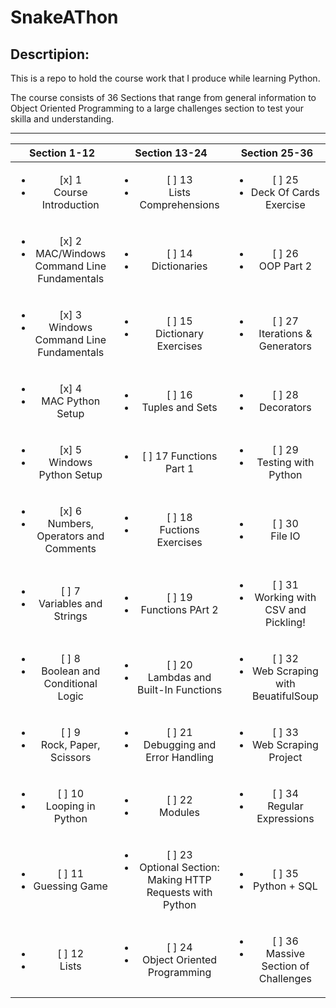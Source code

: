 SnakeAThon
=======

## Descrtipion:


This is a repo to hold the course work that I produce while learning Python.

The course consists of 36 Sections that range from general information to Object Oriented Programming to a large challenges section to test your skilla and understanding.

---

| Section 1-12 | Section 13-24 | Section 25-36 |
| :---------: | :-----------: | :-----------: |
|<ul><li>[x] 1</li><li>Course Introduction</li></ul> |<ul><li>[ ] 13</li><li>Lists Comprehensions</li></ul> |<ul><li>[ ] 25</li><li>Deck Of Cards Exercise</li></ul> |
|<ul><li>[x] 2</li><li>MAC/Windows Command Line Fundamentals</li></ul> |<ul><li>[ ] 14</li><li>Dictionaries</li></ul> |<ul><li>[ ] 26</li><li>OOP Part 2</li></ul> |
|<ul><li>[x] 3</li><li>Windows Command Line Fundamentals</li></ul> |<ul><li>[ ] 15</li><li>Dictionary Exercises</li></ul> |<ul><li>[ ] 27</li><li>Iterations & Generators</li></ul> |
|<ul><li>[x] 4</li><li>MAC Python Setup</li></ul> |<ul><li>[ ] 16</li><li>Tuples and Sets</li></ul> |<ul><li>[ ] 28</li><li>Decorators</li></ul> |
|<ul><li>[x] 5</li><li>Windows Python Setup</li></ul> |<ul><li>[ ] 17 Functions Part 1</li></ul> |<ul><li>[ ] 29</li><li>Testing with Python</li></ul> |
|<ul><li>[x] 6</li><li>Numbers, Operators and Comments</li></ul> |<ul><li>[ ] 18</li><li>Fuctions Exercises</li></ul> |<ul><li>[ ] 30</li><li>File IO</li></ul> |
|<ul><li>[ ] 7</li><li>Variables and Strings</li></ul> |<ul><li>[ ] 19</li><li>Functions PArt 2</li></ul> |<ul><li>[ ] 31</li><li>Working with CSV and Pickling!</li></ul> |
|<ul><li>[ ] 8</li><li>Boolean and Conditional Logic</li></ul> |<ul><li>[ ] 20</li><li>Lambdas and Built-In Functions</li></ul> |<ul><li>[ ] 32</li><li>Web Scraping with BeuatifulSoup</li></ul> |
|<ul><li>[ ] 9</li><li>Rock, Paper, Scissors</li></ul> |<ul><li>[ ] 21</li><li>Debugging and Error Handling</li></ul> |<ul><li>[ ] 33</li><li>Web Scraping Project</li></ul> |
|<ul><li>[ ] 10</li><li>Looping in Python</li></ul> |<ul><li>[ ] 22</li><li>Modules</li></ul> |<ul><li>[ ] 34</li><li>Regular Expressions</li></ul> |
|<ul><li>[ ] 11</li><li>Guessing Game</li></ul> |<ul><li>[ ] 23</li><li>Optional Section: Making HTTP Requests with Python</li></ul> |<ul><li>[ ] 35</li><li>Python + SQL</li></ul> |
|<ul><li>[ ] 12</li><li>Lists</li></ul> |<ul><li>[ ] 24</li><li>Object Oriented Programming</li></ul> |<ul><li>[ ] 36</li><li>Massive Section of Challenges</li></ul> |